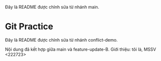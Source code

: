 Đây là README được chỉnh sửa từ nhánh main.
# Git Practice
Đây là README được chỉnh sửa từ nhánh conflict-demo.

Nội dung đã kết hợp giữa main và feature-update-B.
Giới thiệu: tôi là, MSSV <222723>

